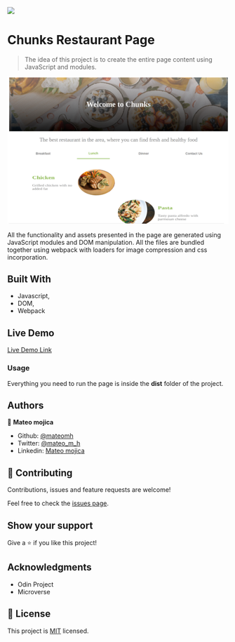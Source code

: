 ![](https://img.shields.io/badge/Microverse-blueviolet)

# Chunks Restaurant Page

> The idea of this project is to create the entire page content using JavaScript and modules.

![screenshot](./app_screenshot.png)

All the functionality and assets presented in the page are generated using JavaScript modules and DOM manipulation. All the files are bundled together using webpack with loaders for image compression and css incorporation.

## Built With

- Javascript,
- DOM,
- Webpack

## Live Demo

[Live Demo Link](https://raw.githack.com/mateomh/restaurant-webpack/restaurant-page/dist/index.html)


### Usage

Everything you need to run the page is inside the **dist** folder of the project.


## Authors

👤 **Mateo mojica**

- Github: [@mateomh](https://github.com/mateomh)
- Twitter: [@mateo_m_h](https://twitter.com/mateo_m_h)
- Linkedin: [Mateo mojica](https://linkedin.com/mateo_mojica_hernandez)


## 🤝 Contributing

Contributions, issues and feature requests are welcome!

Feel free to check the [issues page](issues/).

## Show your support

Give a ⭐️ if you like this project!

## Acknowledgments

- Odin Project
- Microverse

## 📝 License

This project is [MIT](https://opensource.org/licenses/MIT) licensed.
